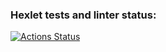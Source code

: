 ### Hexlet tests and linter status:
[![Actions Status](https://github.com/dmitkuzn/java-project-78/actions/workflows/hexlet-check.yml/badge.svg)](https://github.com/dmitkuzn/java-project-78/actions)
